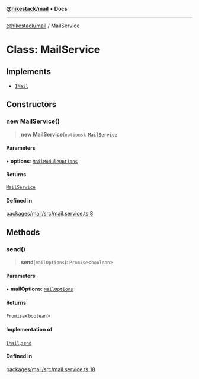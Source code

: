 [**@hikestack/mail**](/official/reference/mail/index.md) • **Docs**

***

[@hikestack/mail](/official/reference/mail/globals.md) / MailService

# Class: MailService

## Implements

- [`IMail`](/official/reference/mail/interfaces/IMail.md)

## Constructors

### new MailService()

> **new MailService**(`options`): [`MailService`](/official/reference/mail/classes/MailService.md)

#### Parameters

• **options**: [`MailModuleOptions`](/official/reference/mail/interfaces/MailModuleOptions.md)

#### Returns

[`MailService`](/official/reference/mail/classes/MailService.md)

#### Defined in

[packages/mail/src/mail.service.ts:8](https://github.com/hikestack/hike/blob/be0a5d8b5244742be2e4135d1259238afe0eda85/packages/mail/src/mail.service.ts#L8)

## Methods

### send()

> **send**(`mailOptions`): `Promise`\<`boolean`\>

#### Parameters

• **mailOptions**: [`MailOptions`](/official/reference/mail/interfaces/MailOptions.md)

#### Returns

`Promise`\<`boolean`\>

#### Implementation of

[`IMail`](/official/reference/mail/interfaces/IMail.md).[`send`](/official/reference/mail/interfaces/IMail.md#send)

#### Defined in

[packages/mail/src/mail.service.ts:18](https://github.com/hikestack/hike/blob/be0a5d8b5244742be2e4135d1259238afe0eda85/packages/mail/src/mail.service.ts#L18)
